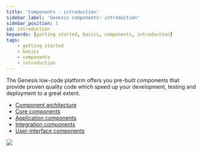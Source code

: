 ```yaml
---
title: 'Components - introduction'
sidebar_label: 'Genesis components: introduction'
sidebar_position: 1
id: introduction
keywords: [getting started, basics, components, introduction]
tags:
    - getting started
    - basics
    - components
    - introduction
---
```



The Genesis low-code platform offers you pre-built components that provide proven quality code which speed up your development, testing and deployment to a great extent.
- [Component architecture](02_component-architecture-overview.md)
- [Core components](03_core-components.md)
- [Application components](04_application-components.md)
- [Integration components](05_integration-components.md)
- [User-interface components](06_ui-components.md)

![](/img/component-architecture-02.png)
